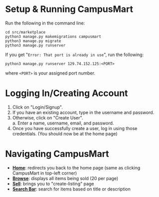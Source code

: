 Setup & Running CampusMart
=====
Run the following in the command line:
```
cd src/marketplace
python3 manage.py makemigrations campusmart
python3 manage.py migrate
python3 manage.py runserver
```
If you get "`Error: That port is already in use`", run the following:
```
python3 manage.py runserver 129.74.152.125:<PORT>
```
where `<PORT>` is your assigned port number.
# Logging In/Creating Account 
1. Click on "Login/Signup". <br>
2. If you have an existing account, type in the username and password. <br>
3. Otherwise, click on "Create User". <br>
a. Enter a name, username, email, and password. <br>
4. Once you have successfully create a user, log in using those credentials. (You should now be at the home page)
# Navigating CampusMart
* <u><b>Home</b></u>: redirects you back to the home page (same as clicking CampusMart in top-left corner)
* <u><b>Browse</b></u>: displays all items being sold (20 per page)
* <u><b>Sell</b></u>: brings you to "create-listing" page
* <u><b>Search Bar</b></u>: search for items based on title or description



